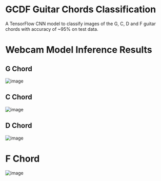 # GCDF Guitar Chords Classification 
A TensorFlow CNN model to classify images of the G, C, D and F guitar chords with accuracy of ~95% on test data.


# Webcam Model Inference Results
## G Chord
![image](https://github.com/user-attachments/assets/e85cd792-c2e0-4ad9-9440-7e67780640d1)

## C Chord
![image](https://github.com/user-attachments/assets/d09d93d8-34ff-461d-8e22-11c16e26a977)

## D Chord
![image](https://github.com/user-attachments/assets/74a5e815-0b46-4210-b957-47fa1f566a27)

# F Chord
![image](https://github.com/user-attachments/assets/928523f7-bdc5-42b1-b9b2-3cafffe5fea5)
